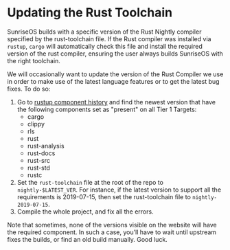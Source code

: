 # Updating the Rust Toolchain

SunriseOS builds with a specific version of the Rust Nightly compiler specified by the rust-toolchain file. If the Rust compiler was installed via `rustup`, `cargo` will automatically check this file and install the required version of the rust compiler, ensuring the user always builds SunriseOS with the right toolchain.

We will occasionally want to update the version of the Rust Compiler we use in order to make use of the latest language features or to get the latest bug fixes. To do so:

1. Go to [rustup component history] and find the newest version that have the following components set as "present" on all Tier 1 Targets:
    - cargo
    - clippy
    - rls
    - rust
    - rust-analysis
    - rust-docs
    - rust-src
    - rust-std
    - rustc
2. Set the `rust-toolchain` file at the root of the repo to `nightly-$LATEST_VER`. For instance, if the latest version to support all the requirements is 2019-07-15, then set the rust-toolchain file to `nightly-2019-07-15`.
3. Compile the whole project, and fix all the errors.

Note that sometimes, none of the versions visible on the website will have the required component. In such a case, you'll have to wait until upstream fixes the builds, or find an old build manually. Good luck.

[rustup component history]: https://rust-lang.github.io/rustup-components-history/